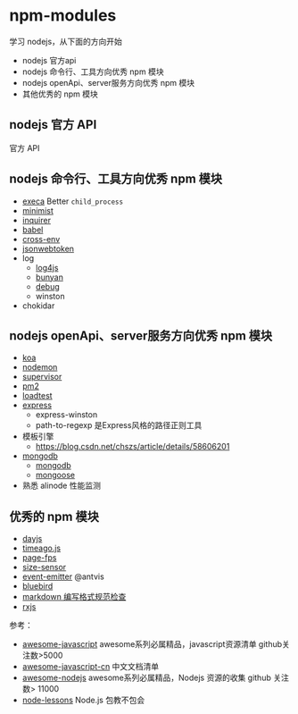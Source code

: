 # npm-modules

学习 nodejs，从下面的方向开始

- nodejs 官方api
- nodejs 命令行、工具方向优秀 npm 模块
- nodejs openApi、server服务方向优秀 npm 模块
- 其他优秀的 npm 模块

## nodejs 官方 API

官方 API

## nodejs 命令行、工具方向优秀 npm 模块

- [execa](./npms/execa) Better `child_process`
- [minimist](./npms/minimist)
- [inquirer](./npms/inquirer)
- [babel](./npms/babel)
- [cross-env](./npms/cross-env)
- [jsonwebtoken](./npms/jsonwebtoken)
- log
  - [log4js](./npms/log4js)
  - [bunyan](./bunyan)
  - [debug](./npms/debug)
  - winston
- chokidar

## nodejs openApi、server服务方向优秀 npm 模块

- [koa](./npms/koa)
- [nodemon](./npms/nodemon)
- [supervisor](./npms/supervisor)
- [pm2](./npms/pm2)
- [loadtest](./npms/loadtest)
- [express](./npms/express)
  - express-winston
  - path-to-regexp 是Express风格的路径正则工具
- 模板引擎
  - https://blog.csdn.net/chszs/article/details/58606201
- [mongodb](./npms/mongodb)
  - [mongodb](https://zhuanlan.zhihu.com/p/24308524)
  - [mongoose](https://mongoosejs.com/)
- 熟悉 alinode 性能监测

## 优秀的 npm 模块

- [dayjs](https://github.com/iamkun/dayjs)
- [timeago.js](https://github.com/hustcc/timeago.js)
- [page-fps](https://github.com/hustcc/page-fps)
- [size-sensor](https://github.com/hustcc/size-sensor)
- [event-emitter](https://github.com/antvis/event-emitter) @antvis
- [bluebird](https://github.com/petkaantonov/bluebird)
- [markdown 编写格式规范检查](https://github.com/hustcc/lint-md)
- [rxjs](https://cn.rx.js.org/manual/index.html)

参考：

- [awesome-javascript](https://github.com/sorrycc/awesome-javascript) awesome系列必属精品，javascript资源清单 github关注数>5000
- [awesome-javascript-cn](https://github.com/jobbole/awesome-javascript-cn) 中文文档清单
- [awesome-nodejs](https://github.com/sindresorhus/awesome-nodejs) awesome系列必属精品，Nodejs 资源的收集 github 关注数> 11000
- [node-lessons](https://github.com/alsotang/node-lessons) Node.js 包教不包会

